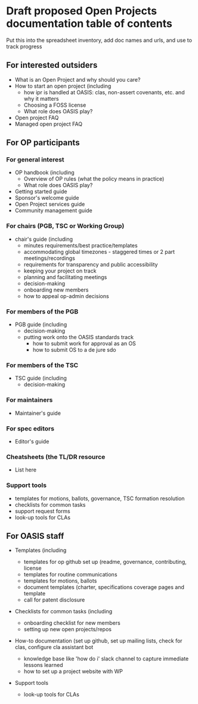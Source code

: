 # Draft proposed Open Projects documentation table of contents

Put this into the spreadsheet inventory, add doc names and urls, and use to track progress

## For interested outsiders

- What is an Open Project and why should you care?
- How to start an open project (including
  - how ipr is handled at OASIS: clas, non-assert covenants, etc. and why it matters
  - Choosing a FOSS license
  - What role does OASIS play? 
- Open project FAQ
- Managed open project FAQ

## For OP participants 

### For general interest
- OP handbook (including
  - Overview of OP rules (what the policy means in practice)
  - What role does OASIS play? 
- Getting started guide
- Sponsor's welcome guide
- Open Project services guide
- Community management guide

### For chairs (PGB, TSC or Working Group)
- chair's guide (including
  - minutes requirements/best practice/templates 
  - accommodating global timezones - staggered times or 2 part meetings/recordings
  - requirements for transparency and public accessibility
  - keeping your project on track
  - planning and facilitating meetings 
  - decision-making
  - onboarding new members
  - how to appeal op-admin decisions 

### For members of the PGB
- PGB guide (including
  - decision-making
  - putting work onto the OASIS standards track
    - how to submit work for approval as an OS
    - how to submit OS to a de jure sdo

### For members of the TSC
- TSC guide (including
  - decision-making

### For maintainers
- Maintainer's guide

### For spec editors 
- Editor's guide 
  
### Cheatsheets (the TL/DR resource
- List here

### Support tools
- templates for motions, ballots, governance, TSC formation resolution 
- checklists for common tasks
- support request forms
- look-up tools for CLAs

## For OASIS staff

- Templates (including
  - templates for op github set up (readme, governance, contributing, license
  - templates for routine communications
  - templates for motions, ballots 
  - document templates (charter, specifications coverage pages and template
  - call for patent disclosure

- Checklists for common tasks (including
  - onboarding checklist for new members
  - setting up new open projects/repos

- How-to documentation (set up github, set up mailing lists, check for clas, configure cla assistant bot
  - knowledge base like 'how do i' slack channel to capture immediate lessons learned
  - how to set up a project website with WP

- Support tools
  - look-up tools for CLAs
